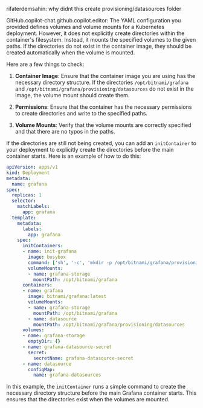 rifaterdemsahin: why didnt this create provisioning/datasources folder

GitHub.copilot-chat.github.copilot.editor: The YAML configuration you provided defines volumes and volume mounts for a Kubernetes deployment. However, it does not explicitly create directories within the container's filesystem. Instead, it mounts the specified volumes to the given paths. If the directories do not exist in the container image, they should be created automatically when the volume is mounted.

Here are a few things to check:

1. **Container Image**: Ensure that the container image you are using has the necessary directory structure. If the directories `/opt/bitnami/grafana` and `/opt/bitnami/grafana/provisioning/datasources` do not exist in the image, the volume mount should create them.

2. **Permissions**: Ensure that the container has the necessary permissions to create directories and write to the specified paths.

3. **Volume Mounts**: Verify that the volume mounts are correctly specified and that there are no typos in the paths.

If the directories are still not being created, you can add an `initContainer` to your deployment to explicitly create the directories before the main container starts. Here is an example of how to do this:

```yaml
apiVersion: apps/v1
kind: Deployment
metadata:
  name: grafana
spec:
  replicas: 1
  selector:
    matchLabels:
      app: grafana
  template:
    metadata:
      labels:
        app: grafana
    spec:
      initContainers:
      - name: init-grafana
        image: busybox
        command: ['sh', '-c', 'mkdir -p /opt/bitnami/grafana/provisioning/datasources']
        volumeMounts:
        - name: grafana-storage
          mountPath: /opt/bitnami/grafana
      containers:
      - name: grafana
        image: bitnami/grafana:latest
        volumeMounts:
        - name: grafana-storage
          mountPath: /opt/bitnami/grafana
        - name: datasource
          mountPath: /opt/bitnami/grafana/provisioning/datasources
      volumes:
      - name: grafana-storage
        emptyDir: {}
      - name: grafana-datasource-secret
        secret:
          secretName: grafana-datasource-secret
      - name: datasource
        configMap:
          name: grafana-datasources
```

In this example, the `initContainer` runs a simple command to create the necessary directory structure before the main Grafana container starts. This ensures that the directories exist when the volumes are mounted.